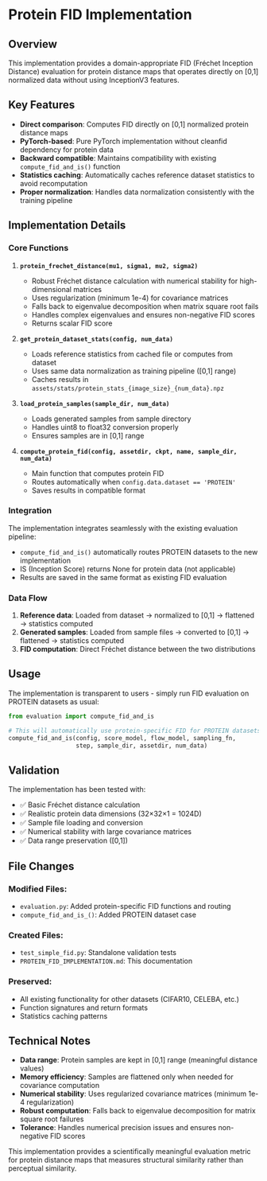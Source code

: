 # Protein FID Implementation

## Overview

This implementation provides a domain-appropriate FID (Fréchet Inception Distance) evaluation for protein distance maps that operates directly on [0,1] normalized data without using InceptionV3 features.

## Key Features

- **Direct comparison**: Computes FID directly on [0,1] normalized protein distance maps
- **PyTorch-based**: Pure PyTorch implementation without cleanfid dependency for protein data
- **Backward compatible**: Maintains compatibility with existing `compute_fid_and_is()` function
- **Statistics caching**: Automatically caches reference dataset statistics to avoid recomputation
- **Proper normalization**: Handles data normalization consistently with the training pipeline

## Implementation Details

### Core Functions

1. **`protein_frechet_distance(mu1, sigma1, mu2, sigma2)`**
   - Robust Fréchet distance calculation with numerical stability for high-dimensional matrices
   - Uses regularization (minimum 1e-4) for covariance matrices
   - Falls back to eigenvalue decomposition when matrix square root fails
   - Handles complex eigenvalues and ensures non-negative FID scores
   - Returns scalar FID score

2. **`get_protein_dataset_stats(config, num_data)`**
   - Loads reference statistics from cached file or computes from dataset
   - Uses same data normalization as training pipeline ([0,1] range)
   - Caches results in `assets/stats/protein_stats_{image_size}_{num_data}.npz`

3. **`load_protein_samples(sample_dir, num_data)`**
   - Loads generated samples from sample directory
   - Handles uint8 to float32 conversion properly
   - Ensures samples are in [0,1] range

4. **`compute_protein_fid(config, assetdir, ckpt, name, sample_dir, num_data)`**
   - Main function that computes protein FID
   - Routes automatically when `config.data.dataset == 'PROTEIN'`
   - Saves results in compatible format

### Integration

The implementation integrates seamlessly with the existing evaluation pipeline:

- `compute_fid_and_is()` automatically routes PROTEIN datasets to the new implementation
- IS (Inception Score) returns None for protein data (not applicable)
- Results are saved in the same format as existing FID evaluation

### Data Flow

1. **Reference data**: Loaded from dataset → normalized to [0,1] → flattened → statistics computed
2. **Generated samples**: Loaded from sample files → converted to [0,1] → flattened → statistics computed  
3. **FID computation**: Direct Fréchet distance between the two distributions

## Usage

The implementation is transparent to users - simply run FID evaluation on PROTEIN datasets as usual:

```python
from evaluation import compute_fid_and_is

# This will automatically use protein-specific FID for PROTEIN datasets
compute_fid_and_is(config, score_model, flow_model, sampling_fn, 
                   step, sample_dir, assetdir, num_data)
```

## Validation

The implementation has been tested with:

- ✅ Basic Fréchet distance calculation
- ✅ Realistic protein data dimensions (32×32×1 = 1024D)
- ✅ Sample file loading and conversion
- ✅ Numerical stability with large covariance matrices
- ✅ Data range preservation ([0,1])

## File Changes

### Modified Files:
- `evaluation.py`: Added protein-specific FID functions and routing
- `compute_fid_and_is_()`: Added PROTEIN dataset case

### Created Files:
- `test_simple_fid.py`: Standalone validation tests
- `PROTEIN_FID_IMPLEMENTATION.md`: This documentation

### Preserved:
- All existing functionality for other datasets (CIFAR10, CELEBA, etc.)
- Function signatures and return formats
- Statistics caching patterns

## Technical Notes

- **Data range**: Protein samples are kept in [0,1] range (meaningful distance values)
- **Memory efficiency**: Samples are flattened only when needed for covariance computation
- **Numerical stability**: Uses regularized covariance matrices (minimum 1e-4 regularization)
- **Robust computation**: Falls back to eigenvalue decomposition for matrix square root failures  
- **Tolerance**: Handles numerical precision issues and ensures non-negative FID scores

This implementation provides a scientifically meaningful evaluation metric for protein distance maps that measures structural similarity rather than perceptual similarity.